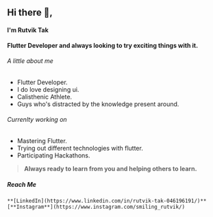 ## Hi there 👋,
#### I'm Rutvik Tak

**Flutter Developer and always looking to try exciting things with it.**

###### A little about me
  - Flutter Developer.
  - I do love designing ui.
  - Calisthenic Athlete.
  - Guys who's distracted by the knowledge present around.

###### Currenlty working on
  - Mastering Flutter.
  - Trying out different technologies with flutter.
  - Participating Hackathons.

> **Always ready to learn from you and helping others to learn.**

##### Reach Me
    **[LinkedIn](https://www.linkedin.com/in/rutvik-tak-046196191/)**
    [**Instagram**](https://www.instagram.com/smiling_rutvik/)
    



